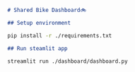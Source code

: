 
```markdown
# Shared Bike Dashboard🚲

## Setup environment
```

```bash
pip install -r ./requirements.txt
```

```markdown
## Run steamlit app
```

```bash
streamlit run ./dashboard/dashboard.py
```
